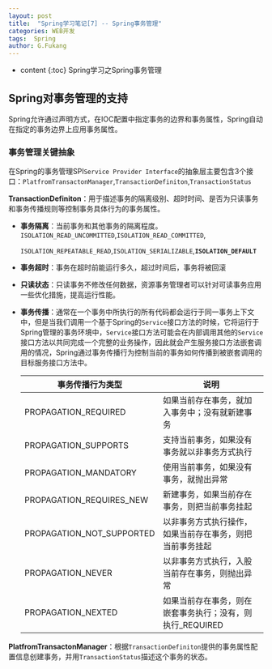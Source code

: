 ```yaml
---
layout: post
title:  "Spring学习笔记[7] -- Spring事务管理"
categories: WEB开发
tags:  Spring
author: G.Fukang
---
```

* content
{:toc}
Spring学习之Spring事务管理

## Spring对事务管理的支持

Spring允许通过声明方式，在IOC配置中指定事务的边界和事务属性，Spring自动在指定的事务边界上应用事务属性。

### 事务管理关键抽象

在Spring的事务管理SPI`Service Provider Interface`的抽象层主要包含3个接口：`PlatfromTransactonManager`,`TransactionDefiniton`,`TransactionStatus`

**TransactionDefiniton**：用于描述事务的隔离级别、超时时间、是否为只读事务和事务传播规则等控制事务具体行为的事务属性。

- **事务隔离**：当前事务和其他事务的隔离程度。`ISOLATION_READ_UNCOMMITTED`,`ISOLATION_READ_COMMITTED`,

  `ISOLATION_REPEATABLE_READ`,`ISOLATION_SERIALIZABLE`,**`ISOLATION_DEFAULT`**

- **事务超时**：事务在超时前能运行多久，超过时间后，事务将被回滚

- **只读状态**：只读事务不修改任何数据，资源事务管理者可以针对可读事务应用一些优化措施，提高运行性能。

- **事务传播**：通常在一个事务中所执行的所有代码都会运行于同一事务上下文中，但是当我们调用一个基于Spring的`Service`接口方法的时候，它将运行于Spring管理的事务环境中，`Service`接口方法可能会在内部调用其他的`Service`接口方法以共同完成一个完整的业务操作，因此就会产生服务接口方法嵌套调用的情况，Spring通过事务传播行为控制当前的事务如何传播到被嵌套调用的目标服务接口方法中。

  | 事务传播行为类型          | 说明                                                      |
  | ------------------------- | --------------------------------------------------------- |
  | PROPAGATION_REQUIRED      | 如果当前存在事务，就加入事务中；没有就新建事务            |
  | PROPAGATION_SUPPORTS      | 支持当前事务，如果没有事务就以非事务方式执行              |
  | PROPAGATION_MANDATORY     | 使用当前事务，如果没有事务，就抛出异常                    |
  | PROPAGATION_REQUIRES_NEW  | 新建事务，如果当前存在事务，则把当前事务挂起              |
  | PROPAGATION_NOT_SUPPORTED | 以非事务方式执行操作，如果当前存在事务，则把当前事务挂起  |
  | PROPAGATION_NEVER         | 以非事务方式执行，入股当前存在事务，则抛出异常            |
  | PROPAGATION_NEXTED        | 如果当前存在事务，则在嵌套事务执行；没有，则执行_REQUIRED |

**PlatfromTransactonManager**：根据`TransactionDefiniton`提供的事务属性配置信息创建事务，并用`TransactionStatus`描述这个事务的状态。

  


